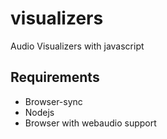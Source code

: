 # visualizers
Audio Visualizers with javascript

Requirements
---------------
- Browser-sync
- Nodejs 
- Browser with webaudio support
